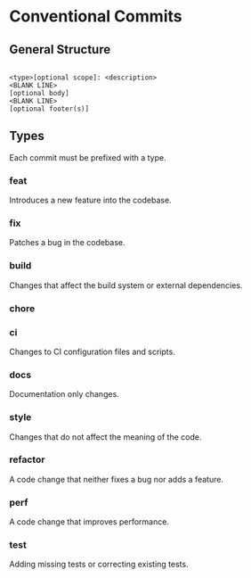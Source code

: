 # Conventional Commits

## General Structure

```

<type>[optional scope]: <description>
<BLANK LINE>
[optional body]
<BLANK LINE>
[optional footer(s)]

```

## Types

Each commit must be prefixed with a type.

### feat

Introduces a new feature into the codebase.

### fix

Patches a bug in the codebase.

### build

Changes that affect the build system or external dependencies.

### chore


### ci

Changes to CI configuration files and scripts.

### docs

Documentation only changes.

### style

Changes that do not affect the meaning of the code.

### refactor

A code change that neither fixes a bug nor adds a feature.

### perf

A code change that improves performance.

### test

Adding missing tests or correcting existing tests.